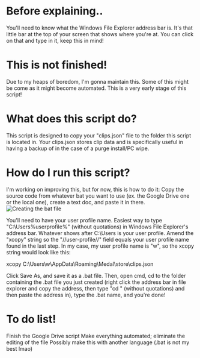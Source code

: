 # Before explaining..
You'll need to know what the Windows File Explorer address bar is. It's that little bar at the top of your screen that shows where you're at. You can click on that and type in it, keep this in mind!

# This is not finished!
Due to my heaps of boredom, I'm gonna maintain this. Some of this might be come as it might become automated. This is a very early stage of this script!

# What does this script do?
This script is designed to copy your "clips.json" file to the folder this script is located in. Your clips.json stores clip data and is specifically useful in having a backup of in the case of a purge install/PC wipe.

# How do I run this script?
I'm working on improving this, but for now, this is how to do it:
Copy the source code from whatever bat you want to use (ex. the Google Drive one or the local one), create a text doc, and paste it in there.
![Creating the bat file](http://plaguecraft.xyz/assets/img/medal/clip-backup.png)

You'll need to have your user profile name. Easiest way to type "C:\Users\%userprofile%" (without quotations) in Windows File Explorer's address bar. Whatever shows after C:\Users is your user profile.
Amend the "xcopy" string so the "//user-profile//" field equals your user profile name found in the last step. In my case, my user profile name is "w", so the xcopy string would look like this:

xcopy C:\Users\w\AppData\Roaming\Medal\store\clips.json

Click Save As, and save it as a .bat file.
Then, open cmd, cd to the folder containing the .bat file you just created (right click the address bar in file explorer and copy the address, then type "cd " (without quotations) and then paste the address in), type the .bat name, and you're done!

# To do list!
Finish the Google Drive script
Make everything automated; eliminate the editing of the file
Possibly make this with another language (.bat is not my best lmao)
